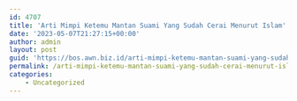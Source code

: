 ```yaml
---
id: 4707
title: 'Arti Mimpi Ketemu Mantan Suami Yang Sudah Cerai Menurut Islam'
date: '2023-05-07T21:27:15+00:00'
author: admin
layout: post
guid: 'https://bos.awn.biz.id/arti-mimpi-ketemu-mantan-suami-yang-sudah-cerai-menurut-islam/'
permalink: /arti-mimpi-ketemu-mantan-suami-yang-sudah-cerai-menurut-islam/
categories:
    - Uncategorized
---
```


